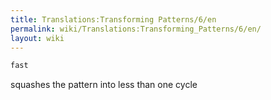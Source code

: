 ```yaml
---
title: Translations:Transforming Patterns/6/en
permalink: wiki/Translations:Transforming_Patterns/6/en/
layout: wiki
---
```


``` haskell
fast
```

squashes the pattern into less than one cycle
